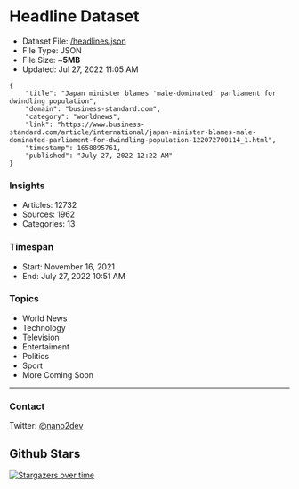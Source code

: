 # Headline Dataset

- Dataset File: [/headlines.json](https://raw.githubusercontent.com/fwd/news/master/headlines.json) 
- File Type: JSON
- File Size: ~**5MB**
- Updated: Jul 27, 2022 11:05 AM

```
{
    "title": "Japan minister blames 'male-dominated' parliament for dwindling population",
    "domain": "business-standard.com",
    "category": "worldnews",
    "link": "https://www.business-standard.com/article/international/japan-minister-blames-male-dominated-parliament-for-dwindling-population-122072700114_1.html",
    "timestamp": 1658895761,
    "published": "July 27, 2022 12:22 AM"
}
```

### Insights

- Articles: 12732
- Sources: 1962
- Categories: 13

### Timespan

- Start: November 16, 2021
- End: July 27, 2022 10:51 AM

### Topics

- World News
- Technology
- Television
- Entertaiment
- Politics
- Sport
- More Coming Soon

---

### Contact 

Twitter: [@nano2dev](https://twitter.com/nano2dev)

## Github Stars

[![Stargazers over time](https://starchart.cc/fwd/news.svg)](https://starchart.cc/fwd/news)
	